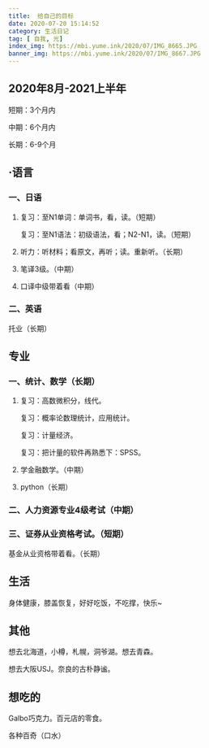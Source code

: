 ```yaml
---
title:  给自己的目标
date: 2020-07-20 15:14:52
category: 生活日记
tag: [ 自我, 光] 
index_img: https://mbi.yume.ink/2020/07/IMG_8665.JPG
banner_img: https://mbi.yume.ink/2020/07/IMG_8667.JPG
---
```


## 2020年8月-2021上半年

短期：3个月内

中期：6个月内

长期：6-9个月

## ·语言

### 一、日语

1. 复习：至N1单词：单词书，看，读。（短期）

   复习：至N1语法：初级语法，看；N2-N1，读。（短期）
  
2. 听力：听材料；看原文，再听；读。重新听。（长期）

3. 笔译3级。（中期）

4. 口译中级带着看（中期）

### 二、英语

托业（长期）

## 专业

### 一、统计、数学（长期）

1. 复习：高数微积分，线代。

   复习：概率论数理统计，应用统计。

   复习：计量经济。

   复习：把计量的软件再熟悉下：SPSS。

2. 学金融数学。（中期）

3. python（长期）

### 二、人力资源专业4级考试（中期）

### 三、证券从业资格考试。（短期）

基金从业资格带着看。（长期）

## 生活

身体健康，膝盖恢复，好好吃饭，不吃撑，快乐~

## 其他

想去北海道，小樽，札幌，洞爷湖。想去青森。

想去大阪USJ。奈良的古朴静谧。

## 想吃的

Galbo巧克力。百元店的零食。

各种百奇（口水）
